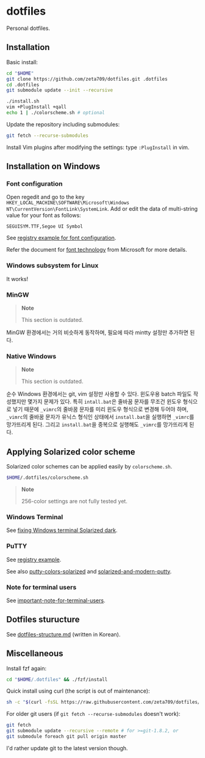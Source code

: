 dotfiles
========

Personal dotfiles.

Installation
------------

Basic install:
``` sh
cd "$HOME"
git clone https://github.com/zeta709/dotfiles.git .dotfiles
cd .dotfiles
git submodule update --init --recursive

./install.sh
vim +PlugInstall +qall
echo 1 | ./colorscheme.sh # optional
```

Update the repository including submodules:
``` sh
git fetch --recurse-submodules
```

Install Vim plugins after modifying the settings:
type `:PlugInstall` in vim.

Installation on Windows
-----------------------

### Font configuration

Open regedit and go to the key
`HKEY_LOCAL_MACHINE\SOFTWARE\Microsoft\Windows NT\CurrentVersion\FontLink\SystemLink`.
Add or edit the data of multi-string value for your font as follows:

```
SEGUISYM.TTF,Segoe UI Symbol
```

See [registry example for font configuration](https://gist.github.com/zeta709/e2e10d027415c0c1305ca18ad15f25a6).

Refer the document for [font technology](https://docs.microsoft.com/ko-kr/globalization/input/font-technology#font-linking) from Microsoft for more details.

### Windows subsystem for Linux

It works!

### MinGW

> **Note**
>
> This section is outdated.

MinGW 환경에서는 거의 비슷하게 동작하며, 필요에 따라 mintty 설정만 추가하면 된다.

### Native Windows

> **Note**
>
> This section is outdated.

순수 Windows 환경에서는 git, vim 설정만 사용할 수 있다. 윈도우용 batch 파일도
작성했지만 몇가지 문제가 있다.
특히 `intall.bat`은 줄바꿈 문자를 무조건 윈도우 형식으로 넣기 때문에
`_vimrc`의 줄바꿈 문자를 미리 윈도우 형식으로 변경해 두어야 하며,
`_vimrc`의 줄바꿈 문자가 유닉스 형식인 상태에서 `install.bat`을 실행하면
`_vimrc`를 망가뜨리게 된다.
그리고 `install.bat`을 중복으로 실행해도 `_vimrc`를 망가뜨리게 된다.

Applying Solarized color scheme
-------------------------------

Solarized color schemes can be applied easily by `colorscheme.sh`.

``` sh
$HOME/.dotfiles/colorscheme.sh
```

> **Note**
>
> 256-color settings are not fully tested yet.

### Windows Terminal

See [fixing Windows terminal Solarized dark](https://gist.github.com/zeta709/823deda7e0685739f5642c3bfe100919).

### PuTTY

See [registry example](https://gist.github.com/zeta709/edbbe8cfc50b3b81fb9ab8d64b2620bd).

See also [putty-colors-solarized](https://github.com/altercation/solarized/tree/master/putty-colors-solarized)
and [solarized-and-modern-putty](https://github.com/jblaine/solarized-and-modern-putty).

### Note for terminal users

See [important-note-for-terminal-users](https://github.com/altercation/vim-colors-solarized#important-note-for-terminal-users).

Dotfiles sturucture
-------------------

See [dotfiles-structure.md](Documentation/dotfiles-structure.md) (written in Korean).

Miscellaneous
-------------

Install fzf again:
``` sh
cd "$HOME/.dotfiles" && ./fzf/install
```

Quick install using curl (the script is out of maintenance):
``` sh
sh -c "$(curl -fsSL https://raw.githubusercontent.com/zeta709/dotfiles/master/install_quick.sh)"
```

For older git users (if `git fetch --recurse-submodules` doesn't work):
``` sh
git fetch
git submodule update --recursive --remote # for >=git-1.8.2, or
git submodule foreach git pull origin master
```
I'd rather update git to the latest version though.
